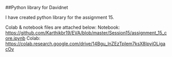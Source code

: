 ##Python library for Davidnet

I have created python library for the assignment 15.

Colab & notebook files are attached below:
	Notebook: https://github.com/Karthikbr19/EVA/blob/master/Session15/assignment_15_core.ipynb
	Colab: https://colab.research.google.com/drive/14Bgu_lnZEzTpIem7ksX8IpyiOLigacOv
